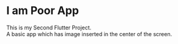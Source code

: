 # I am Poor App

This is my Second Flutter Project.
<br>A basic app which has image inserted in the center of the screen.

